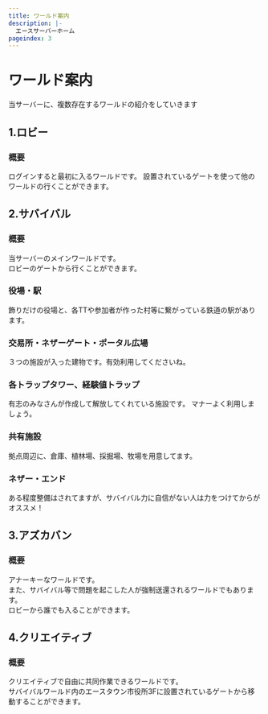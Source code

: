 ```yaml
---
title: ワールド案内
description: |-
  エースサーバーホーム
pageindex: 3
---
```

# ワールド案内

当サーバーに、複数存在するワールドの紹介をしていきます

## 1.ロビー

### 概要

ログインすると最初に入るワールドです。
設置されているゲートを使って他のワールドの行くことができます。

## 2.サバイバル

### 概要

当サーバーのメインワールドです。  
ロビーのゲートから行くことができます。

### 役場・駅
飾りだけの役場と、各TTや参加者が作った村等に繋がっている鉄道の駅があります。

### 交易所・ネザーゲート・ポータル広場
３つの施設が入った建物です。有効利用してくださいね。

### 各トラップタワー、経験値トラップ
有志のみなさんが作成して解放してくれている施設です。
マナーよく利用しましょう。

### 共有施設
拠点周辺に、倉庫、植林場、採掘場、牧場を用意してます。

### ネザー・エンド
ある程度整備はされてますが、サバイバル力に自信がない人は力をつけてからがオススメ！

## 3.アズカバン

### 概要

アナーキーなワールドです。  
また、サバイバル等で問題を起こした人が強制送還されるワールドでもあります。  
ロビーから誰でも入ることができます。

## 4.クリエイティブ

### 概要

クリエイティブで自由に共同作業できるワールドです。  
サバイバルワールド内のエースタウン市役所3Fに設置されているゲートから移動することができます。